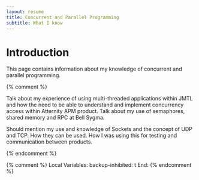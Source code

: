 ```yaml
---
layout: resume
title: Concurrent and Parallel Programming
subtitle: What I know
---
```


# Introduction

This page contains information about my knowledge of concurrent and parallel programming.

{% comment %}

Talk about my experience of using multi-threaded applications within JMTL and how the need
to be able to understand and implement concurrency access within Atternity APM product.
Talk about my use of semaphores, shared memory and RPC at Bell Sygma.


Should mention my use and knowledge of Sockets and the concept of UDP and TCP.  How they
can be used.  How I was using this for testing and communication between products.

{% endcomment %}

{% comment %}
Local Variables:
backup-inhibited: t
End:
{% endcomment %}
